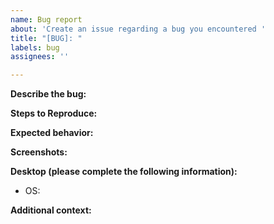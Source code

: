 ```yaml
---
name: Bug report
about: 'Create an issue regarding a bug you encountered '
title: "[BUG]: "
labels: bug
assignees: ''

---
```


**Describe the bug:**
<!-- A clear and concise description of what the bug is. -->

**Steps to Reproduce:**
<!--
Steps to reproduce the behavior:
1. Go to '...'
2. Click on '....'
3. Scroll down to '....'
4. See error 
-->


**Expected behavior:**
<!-- A clear and concise description of what you expected to happen. -->

**Screenshots:**
<!-- If applicable, add screenshots to help explain your problem. -->

**Desktop (please complete the following information):**
 - OS: <!-- [e.g. macOS] -->
 <!-- If applicable add following details
 - Browser [e.g. chrome, safari]
 - Version [e.g. 22]
 -->

**Additional context:**
<!-- Add any other context about the problem here. -->

<!-- version 0.1.0 -->
<!-- based on https://github.com/predictionmachine/.github/blob/main/issue-template/.github/ISSUE_TEMPLATE/bug_report.md --> 
